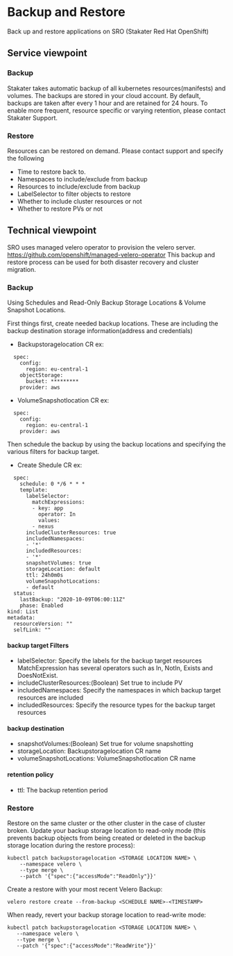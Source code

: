 # Backup and Restore

Back up and restore applications on SRO (Stakater Red Hat OpenShift)

## Service viewpoint
### Backup

Stakater takes automatic backup of all kubernetes resources(manifests) and volumes. The backups are stored in your cloud account. By default, backups are taken after every 1 hour and are retained for 24 hours. To enable more frequent, resource specific or varying retention, please contact Stakater Support.

### Restore

Resources can be restored on demand. Please contact support and specify the following 

- Time to restore back to.
- Namespaces to include/exclude from backup
- Resources to include/exclude from backup
- LabelSelector to filter objects to restore
- Whether to include cluster resources or not
- Whether to restore PVs or not

## Technical viewpoint
SRO uses managed velero operator to provision the velero server. https://github.com/openshift/managed-velero-operator
This backup and restore process can be used for both disaster recovery and cluster migration.

### Backup
Using Schedules and Read-Only Backup Storage Locations & Volume Snapshot Locations.

First things first, create needed backup locations.
These are including the backup destination storage information(address and credentials)
- Backupstoragelocation CR
ex:
~~~
  spec:
    config:
      region: eu-central-1
    objectStorage:
      bucket: *********
    provider: aws
~~~
- VolumeSnapshotlocation CR
ex:
~~~
  spec:
    config:
      region: eu-central-1
    provider: aws
~~~
Then schedule the backup by using the backup locations and specifying the various filters for backup target.
- Create Shedule CR
ex:
~~~
  spec:
    schedule: 0 */6 * * *
    template:
      labelSelector:
        matchExpressions:
        - key: app
          operator: In
          values:
        - nexus
      includeClusterResources: true
      includedNamespaces:
      - '*'
      includedResources:
      - '*'
      snapshotVolumes: true
      storageLocation: default
      ttl: 24h0m0s
      volumeSnapshotLocations:
      - default
  status:
    lastBackup: "2020-10-09T06:00:11Z"
    phase: Enabled
kind: List
metadata:
  resourceVersion: ""
  selfLink: ""
~~~
#### backup target Filters
- labelSelector: Specify the labels for the backup target resources
   MatchExpression has several operators such as In, NotIn, Exists and DoesNotExist.
- includeClusterResources:(Boolean) Set true to include PV
- includedNamespaces: Specify the namespaces in which backup target resources are included
- includedResources: Specify the resource types for the backup target resources
#### backup destination
- snapshotVolumes:(Boolean) Set true for volume snapshotting
- storageLocation: Backupstoragelocation CR name
- volumeSnapshotLocations: VolumeSnapshotlocation CR name
#### retention policy
- ttl: The backup retention period

### Restore
Restore on the same cluster or the other cluster in the case of cluster broken.
Update your backup storage location to read-only mode (this prevents backup objects from being created or deleted in the backup storage location during the restore process):
~~~
kubectl patch backupstoragelocation <STORAGE LOCATION NAME> \
    --namespace velero \
    --type merge \
    --patch '{"spec":{"accessMode":"ReadOnly"}}'
~~~
Create a restore with your most recent Velero Backup:
~~~
velero restore create --from-backup <SCHEDULE NAME>-<TIMESTAMP>
~~~
When ready, revert your backup storage location to read-write mode:
~~~
kubectl patch backupstoragelocation <STORAGE LOCATION NAME> \
   --namespace velero \
   --type merge \
   --patch '{"spec":{"accessMode":"ReadWrite"}}'
~~~
